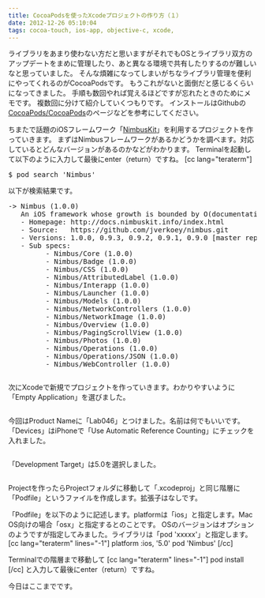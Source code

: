 ```yaml
---
title: CocoaPodsを使ったXcodeプロジェクトの作り方（１）
date: 2012-12-26 05:10:04
tags: cocoa-touch, ios-app, objective-c, xcode,
---
```


ライブラリをあまり使わない方だと思いますがそれでもOSとライブラリ双方のアップデートをまめに管理したり、あと異なる環境で共有したりするのが難しいなと思っていました。
そんな煩雑になってしまいがちなライブラリ管理を便利にやってくれるのがCocoaPodsです。
もうこれがないと面倒だと感じるくらいになってきました。
手順も数回やれば覚えるほどですが忘れたときのためにメモです。
複数回に分けて紹介していくつもりです。
インストールはGithubの
<a href="https://github.com/CocoaPods/CocoaPods">CocoaPods/CocoaPods</a>のページなどを参考にしてください。

ちまたで話題のiOSフレームワーク「<a href="http://nimbuskit.info/">NimbusKit</a>」を利用するプロジェクトを作っていきます。
まずはNimbusフレームワークがあるかどうかを調べます。対応しているとどんなバージョンがあるのかなどがわかります。
Terminalを起動して以下のように入力して最後にenter（return）ですね。
[cc lang="teraterm"]
<pre>
$ pod search 'Nimbus'
</pre>

以下が検索結果です。
<pre>
-> Nimbus (1.0.0)
   An iOS framework whose growth is bounded by O(documentation).
   - Homepage: http://docs.nimbuskit.info/index.html
   - Source:   https://github.com/jverkoey/nimbus.git
   - Versions: 1.0.0, 0.9.3, 0.9.2, 0.9.1, 0.9.0 [master repo]
   - Sub specs:
         - Nimbus/Core (1.0.0)
         - Nimbus/Badge (1.0.0)
         - Nimbus/CSS (1.0.0)
         - Nimbus/AttributedLabel (1.0.0)
         - Nimbus/Interapp (1.0.0)
         - Nimbus/Launcher (1.0.0)
         - Nimbus/Models (1.0.0)
         - Nimbus/NetworkControllers (1.0.0)
         - Nimbus/NetworkImage (1.0.0)
         - Nimbus/Overview (1.0.0)
         - Nimbus/PagingScrollView (1.0.0)
         - Nimbus/Photos (1.0.0)
         - Nimbus/Operations (1.0.0)
         - Nimbus/Operations/JSON (1.0.0)
         - Nimbus/WebController (1.0.0)
</pre>

<p><img src="http://farm9.staticflickr.com/8362/8309747906_4ba577f9ec.jpg" alt="" /></p>

次にXcodeで新規でプロジェクトを作っていきます。わかりやすいように「Empty Application」を選びました。

<p><img src="http://farm9.staticflickr.com/8216/8309747774_54fa5d6785.jpg" alt="" /></p>

今回はProduct Nameに「Lab046」とつけました。名前は何でもいいです。
「Devices」はiPhoneで「Use Automatic Reference Counting」にチェックを入れました。

<p><img src="http://farm9.staticflickr.com/8074/8309747668_3774bfd858.jpg" alt="" /></p>

「Development Target」は5.0を選択しました。

<p><img src="http://farm9.staticflickr.com/8219/8339257247_36afcb6cfb.jpg" alt="" /></p>

Projectを作ったらProjectフォルダに移動して「.xcodeproj」と同じ階層に「Podfile」というファイルを作成します。拡張子はなしです。

「Podfile」を以下のように記述します。platformは「ios」と指定します。Mac OS向けの場合「osx」と指定するとのことです。
OSのバージョンはオプションのようですが指定してみました。ライブラリは「pod 'xxxxx'」と指定します。
[cc lang="teraterm" lines="-1"]
platform :ios, '5.0'
pod 'Nimbus'
[/cc]

Terminalでの階層まで移動して
[cc lang="teraterm" lines="-1"]
pod install
[/cc]
と入力して最後にenter（return）ですね。

今日はここまでです。